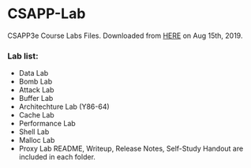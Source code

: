 # CSAPP-Lab
CSAPP3e Course Labs Files. Downloaded from [HERE](http://csapp.cs.cmu.edu/3e/labs.html) on Aug 15th, 2019.

### Lab list:

* Data Lab
* Bomb Lab
* Attack Lab
* Buffer Lab
* Architechture Lab (Y86-64)
* Cache Lab
* Performance Lab
* Shell Lab
* Malloc Lab
* Proxy Lab
README, Writeup, Release Notes, Self-Study Handout are included in each folder.